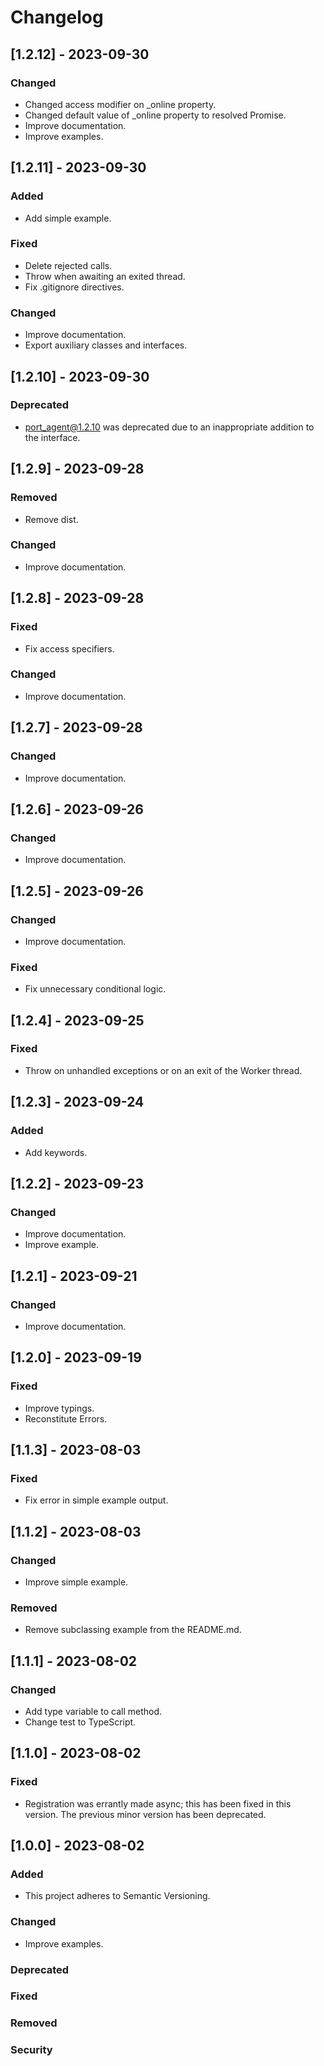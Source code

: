 # Changelog

## [1.2.12] - 2023-09-30
### Changed
- Changed access modifier on _online property.
- Changed default value of _online property to resolved Promise.
- Improve documentation.
- Improve examples.

## [1.2.11] - 2023-09-30
### Added
- Add simple example.
### Fixed
- Delete rejected calls. 
- Throw when awaiting an exited thread.
- Fix .gitignore directives.
### Changed
- Improve documentation.
- Export auxiliary classes and interfaces.

## [1.2.10] - 2023-09-30
### Deprecated
- port_agent@1.2.10 was deprecated due to an inappropriate addition to the interface.

## [1.2.9] - 2023-09-28
### Removed
- Remove dist.
### Changed
- Improve documentation.

## [1.2.8] - 2023-09-28
### Fixed
- Fix access specifiers.
### Changed
- Improve documentation.

## [1.2.7] - 2023-09-28
### Changed
- Improve documentation.

## [1.2.6] - 2023-09-26
### Changed
- Improve documentation.

## [1.2.5] - 2023-09-26
### Changed
- Improve documentation.
### Fixed
- Fix unnecessary conditional logic.

## [1.2.4] - 2023-09-25
### Fixed
- Throw on unhandled exceptions or on an exit of the Worker thread.

## [1.2.3] - 2023-09-24
### Added
- Add keywords.

## [1.2.2] - 2023-09-23
### Changed
- Improve documentation.
- Improve example.

## [1.2.1] - 2023-09-21
### Changed
- Improve documentation.

## [1.2.0] - 2023-09-19
### Fixed
- Improve typings.
- Reconstitute Errors.

## [1.1.3] - 2023-08-03
### Fixed
- Fix error in simple example output.

## [1.1.2] - 2023-08-03
### Changed
- Improve simple example.
### Removed
- Remove subclassing example from the README.md.

## [1.1.1] - 2023-08-02
### Changed
- Add type variable to call method.
- Change test to TypeScript.

## [1.1.0] - 2023-08-02
### Fixed
- Registration was errantly made async; this has been fixed in this version.  The previous minor version has been deprecated. 

## [1.0.0] - 2023-08-02
### Added
- This project adheres to Semantic Versioning.
### Changed
- Improve examples.
### Deprecated
### Fixed
### Removed
### Security